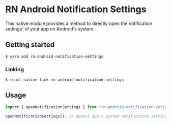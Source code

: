 # RN Android Notification Settings

This native module provides a method to directly open the notification settings' of your app on Android's system.

## Getting started

`$ yarn add rn-android-notification-settings`

### Linking

`$ react-native link rn-android-notification-settings`

## Usage

```javascript
import { openNotificationSettings } from "rn-android-notification-settings";

openNotificationSettings(); // Opens] app's system notification settings.
```

